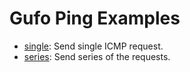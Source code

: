 # Gufo Ping Examples

* [single](single.md): Send single ICMP request.
* [series](series.md): Send series of the requests.
